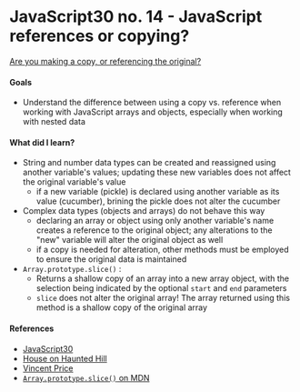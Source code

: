 # JavaScript30 no. 14 - JavaScript references or copying?

[Are you making a copy, or referencing the original?](https://replit.com/@nichelicorn/CopyingObjects#index.js)

#### Goals
* Understand the difference between using a copy vs. reference when working with JavaScript arrays and objects, especially when working with nested data

#### What did I learn?
* String and number data types can be created and reassigned using another variable's values; updating these new variables does not affect the original variable's value
  *  if a new variable (pickle) is declared using another variable as its value (cucumber), brining the pickle does not alter the cucumber
* Complex data types (objects and arrays) do not behave this way
  * declaring an array or object using only another variable's name creates a reference to the original object; any alterations to the "new" variable will alter the original object as well
  * if a copy is needed for alteration, other methods must be employed to ensure the original data is maintained
* `Array.prototype.slice()` : 
  * Returns a shallow copy of an array into a new array object, with the selection being indicated by the optional `start` and `end` parameters
  * `slice` does not alter the original array! The array returned using this method is a shallow copy of the original array

#### References
* [JavaScript30](https://javascript30.com/)
* [House on Haunted Hill](https://en.wikipedia.org/wiki/House_on_Haunted_Hill)
* [Vincent Price](https://en.wikipedia.org/wiki/Vincent_Price)
* [`Array.prototype.slice()` on MDN](https://developer.mozilla.org/en-US/docs/Web/JavaScript/Reference/Global_Objects/Array/slice)
